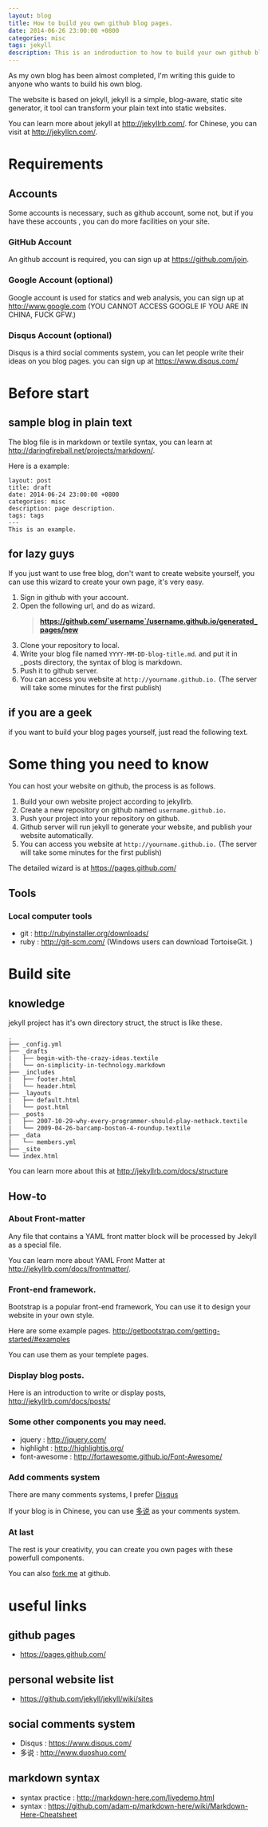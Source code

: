 ```yaml
---
layout: blog
title: How to build you own github blog pages.
date: 2014-06-26 23:00:00 +0800
categories: misc
tags: jekyll
description: This is an indroduction to how to build your own github blog.
---
```

As my own blog has been almost completed, I'm writing this guide to anyone who wants to build his own blog.

The website is based on jekyll, jekyll is a simple, blog-aware, static site generator, it tool can transform your plain text into static websites.

You can learn more about jekyll at http://jekyllrb.com/. for Chinese, you can visit at http://jekyllcn.com/.

# Requirements
## Accounts
Some accounts is necessary, such as github account, some not, but if you have these accounts , you can do more facilities on your site.
### GitHub Account
An github account is required, you can sign up at https://github.com/join.
### Google Account (optional)
Google account is used for statics and web analysis, you can sign up at http://www.google.com (YOU CANNOT ACCESS GOOGLE IF YOU ARE IN CHINA, FUCK GFW.)
### Disqus Account (optional)
Disqus is a third social comments system, you can let people write their ideas on you blog pages. you can sign up at https://www.disqus.com/
 

# Before start
## sample blog in plain text
The blog file is in markdown or textile syntax, you can learn at http://daringfireball.net/projects/markdown/.

Here is a example:
```
layout: post
title: draft
date: 2014-06-24 23:00:00 +0800
categories: misc
description: page description.
tags: tags
---
This is an example.
```

## for lazy guys
If you just want to use free blog, don't want to create website yourself, you can use this wizard to create your own page, it's very easy.

1. Sign in github with your account.
2. Open the following url, and do as wizard.
	> **https://github.com/`username`/username.github.io/generated_pages/new**
3. Clone your repository to local.
4. Write your blog file named `YYYY-MM-DD-blog-title.md`. and put it in _posts directory, the syntax of blog is markdown.
5. Push it to github server.
6. You can access you website at `http://yourname.github.io.` (The server will take some minutes for the first publish)

## if you are a geek
if you want to build your blog pages yourself, just read the following text.

# Some thing you need to know
You can host your website on github, the process is as follows.

1. Build your own website project according to jekyllrb.
2. Create a new repository on github named `username.github.io.`
3. Push your project into your repository on github.
4. Github server will run jekyll to generate your website, and publish your website automatically.
5. You can access you website at `http://yourname.github.io.` (The server will take some minutes for the first publish)

The detailed wizard is at https://pages.github.com/

## Tools 
### Local computer tools
* git : http://rubyinstaller.org/downloads/
* ruby : http://git-scm.com/ (Windows users can download TortoiseGit. )

# Build site
## knowledge
jekyll project has it's own directory struct, the struct is like these.
```
.
├── _config.yml
├── _drafts
|   ├── begin-with-the-crazy-ideas.textile
|   └── on-simplicity-in-technology.markdown
├── _includes
|   ├── footer.html
|   └── header.html
├── _layouts
|   ├── default.html
|   └── post.html
├── _posts
|   ├── 2007-10-29-why-every-programmer-should-play-nethack.textile
|   └── 2009-04-26-barcamp-boston-4-roundup.textile
├── _data
|   └── members.yml
├── _site
└── index.html
```
You can learn more about this at http://jekyllrb.com/docs/structure

## How-to
### About Front-matter
Any file that contains a YAML front matter block will be processed by Jekyll as a special file.

You can learn more about YAML Front Matter at http://jekyllrb.com/docs/frontmatter/.

### Front-end framework. 
Bootstrap is a popular front-end framework, You can use it to design your website in your own style.

Here are some example pages.
http://getbootstrap.com/getting-started/#examples

You can use them as your templete pages.

### Display blog posts. 
Here is an introduction to write or display posts, http://jekyllrb.com/docs/posts/

### Some other components you may need.
* jquery : http://jquery.com/
* highlight : http://highlightjs.org/
* font-awesome : http://fortawesome.github.io/Font-Awesome/

### Add comments system 
There are many comments systems, I prefer [Disqus](https://www.disqus.com/)

If your blog is in Chinese, you can use [多说](http://www.duoshuo.com/) as your comments system.

### At last 
The rest is your creativity, you can create you own pages with these powerfull components.

You can also [fork me](https://github.com/pymumu/pymumu.github.io) at github.

# useful links
## github pages
* https://pages.github.com/

## personal website list
* https://github.com/jekyll/jekyll/wiki/sites

## social comments system
* Disqus : https://www.disqus.com/
* 多说 : http://www.duoshuo.com/

## markdown syntax
* syntax practice : http://markdown-here.com/livedemo.html
* syntax : https://github.com/adam-p/markdown-here/wiki/Markdown-Here-Cheatsheet

